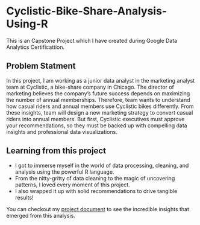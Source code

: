# Cyclistic-Bike-Share-Analysis-Using-R
This is an Capstone Project which I have created during Google Data Analytics Certificattion.

## Problem Statment
In this project, I am working as a junior data analyst in the marketing analyst team at Cyclistic, a bike-share company in Chicago. The director
of marketing believes the company’s future success depends on maximizing the number of annual memberships. Therefore,
team wants to understand how casual riders and annual members use Cyclistic bikes differently. From these insights,
team will design a new marketing strategy to convert casual riders into annual members. But first, Cyclistic executives
must approve your recommendations, so they must be backed up with compelling data insights and professional data
visualizations.

## Learning from this project
- I got to immerse myself in the world of data processing, cleaning, and analysis using the powerful R language.
- From the nitty-gritty of data cleaning to the magic of uncovering patterns, I loved every moment of this project.
- I also wrapped it up with solid recommendations to drive tangible results!

You can checkout my [project document](https://github.com/Sid-TheAnalyst/Cyclistic-Bike-Share-Analysis-Using-R/blob/main/Cyclistic%20Bike%20Share%20Analysis/Google%20Capstone%20Project%20PDF%20File.pdf) to see the incredible insights that emerged from this analysis.
